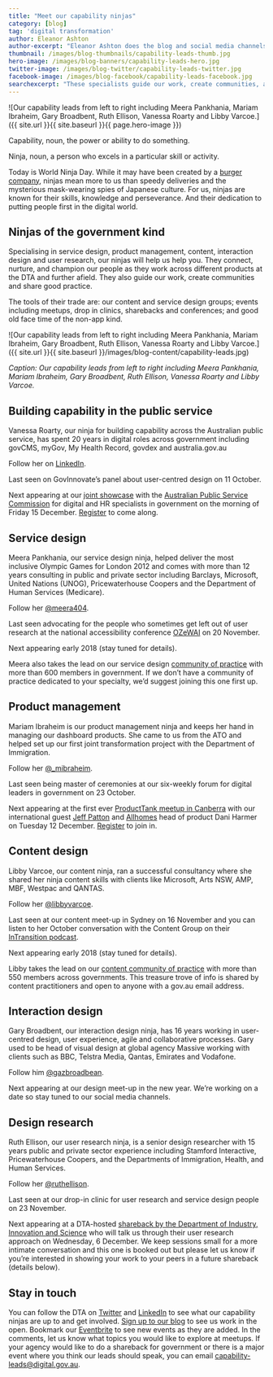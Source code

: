 ```yaml
---
title: "Meet our capability ninjas"
category: [blog]
tag: 'digital transformation'
author: Eleanor Ashton
author-excerpt: "Eleanor Ashton does the blog and social media channels for the DTA."
thumbnail: /images/blog-thumbnails/capability-leads-thumb.jpg
hero-image: /images/blog-banners/capability-leads-hero.jpg
twitter-image: /images/blog-twitter/capability-leads-twitter.jpg
facebook-image: /images/blog-facebook/capability-leads-facebook.jpg
searchexcerpt: "These specialists guide our work, create communities, and share good practice. "
---
```

![Our capability leads from left to right including Meera Pankhania, Mariam Ibraheim, Gary Broadbent, Ruth Ellison, Vanessa Roarty and Libby Varcoe.]({{ site.url }}{{ site.baseurl }}{{ page.hero-image }})

Capability, noun, the power or ability to do something.

Ninja, noun, a person who excels in a particular skill or activity.

Today is World Ninja Day. While it may have been created by a [burger company](https://nationaltoday.com/world/international-ninja-day/), ninjas mean more to us than speedy deliveries and the mysterious mask-wearing spies of Japanese culture. For us, ninjas are known for their skills, knowledge and perseverance. And their dedication to putting people first in the digital world.

## Ninjas of the government kind

Specialising in service design, product management, content, interaction design and user research, our ninjas will help us help you. They connect, nurture, and champion our people as they work across different products at the DTA and further afield. They also guide our work, create communities and share good practice.

The tools of their trade are: our content and service design groups; events including meetups, drop in clinics, sharebacks and conferences; and good old face time of the non-app kind.

![Our capability leads from left to right including Meera Pankhania, Mariam Ibraheim, Gary Broadbent, Ruth Ellison, Vanessa Roarty and Libby Varcoe.]({{ site.url }}{{ site.baseurl }}/images/blog-content/capability-leads.jpg)

*Caption: Our capability leads from left to right including Meera Pankhania, Mariam Ibraheim, Gary Broadbent, Ruth Ellison, Vanessa Roarty and Libby Varcoe.*

## Building capability in the public service

Vanessa Roarty, our ninja for building capability across the Australian public service, has spent  20 years in digital roles across government including govCMS, myGov, My Health Record, govdex and australia.gov.au

Follow her on [LinkedIn](https://www.linkedin.com/in/vanessa-roarty-10442494/).

Last seen on GovInnovate’s panel about user-centred design on 11 October.

Next appearing at our [joint showcase](https://www.eventbrite.com.au/o/digital-transformation-agency-8025584572) with the [Australian Public Service Commission](http://www.apsc.gov.au/) for digital and HR specialists in government on the morning of Friday 15 December. [Register](https://www.eventbrite.com.au/o/digital-transformation-agency-8025584572) to come along.

## Service design

Meera Pankhania, our service design ninja, helped deliver the most inclusive Olympic Games for London 2012 and comes with more than 12 years consulting in public and private sector including Barclays, Microsoft, United Nations (UNOG), Pricewaterhouse Coopers and the Department of Human Services (Medicare).

Follow her [@meera404](https://twitter.com/Meera404).

Last seen advocating for the people who sometimes get left out of user research at the national accessibility conference [OZeWAI](http://ozewai.org/index.php/en/) on 20 November.

Next appearing early 2018 (stay tuned for details).

Meera also takes the lead on our service design [community of practice](https://www.dta.gov.au/what-we-do/partnerships/communities/) with more than 600 members in government. If we don’t have a community of practice dedicated to your specialty, we’d suggest joining this one first up.

## Product management

Mariam Ibraheim is our product management ninja and keeps her hand in managing our dashboard products. She came to us from the ATO and helped set up our first joint transformation project with the Department of Immigration.

Follow her [@_mibraheim](https://twitter.com/_mibraheim).

Last seen being master of ceremonies at our six-weekly forum for digital leaders in government on 23 October.

Next appearing at the first ever [ProductTank meetup in Canberra](https://www.meetup.com/en-AU/ProductTank-Canberra/) with our international guest [Jeff Patton](http://jpattonassociates.com/) and [Allhomes](https://www.allhomes.com.au/) head of product Dani Harmer on Tuesday 12 December. [Register](https://www.meetup.com/en-AU/ProductTank-Canberra/) to join in.

## Content design

Libby Varcoe, our content ninja, ran a successful consultancy where she shared her ninja content skills with clients like Microsoft, Arts NSW, AMP, MBF, Westpac and QANTAS.

Follow her [@libbyvarcoe](https://twitter.com/libbyvarcoe).

Last seen at our content meet-up in Sydney on 16 November and you can listen to her October conversation with the Content Group on their [InTransition podcast](https://contentgroup.com.au/intransition/intransition-134-knocking-door-letting-content-libby-varcoe/).

Next appearing early 2018 (stay tuned for details).

Libby takes the lead on our [content community of practice](https://www.dta.gov.au/what-we-do/partnerships/communities/) with more than 550 members across governments. This treasure trove of info is shared by content practitioners and open to anyone with a gov.au email address.

## Interaction design

Gary Broadbent, our interaction design ninja, has 16 years working in user-centred design, user experience, agile and collaborative processes. Gary used to be head of visual design at global agency Massive working with clients such as BBC, Telstra Media, Qantas, Emirates and Vodafone.

Follow him [@gazbroadbean](https://twitter.com/gazbroadbean).

Next appearing at our design meet-up in the new year. We’re working on a date so stay tuned to our social media channels.

## Design research

Ruth Ellison, our user research ninja, is a senior design researcher with 15 years public and private sector experience including Stamford Interactive, Pricewaterhouse Coopers, and the Departments of Immigration, Health, and Human Services.

Follow her [@ruthellison](https://twitter.com/RuthEllison).

Last seen at our drop-in clinic for user research and service design people on 23 November.

Next appearing at a DTA-hosted [shareback by the Department of Industry, Innovation and Science](https://www.eventbrite.com.au/o/digital-transformation-agency-8025584572) who will talk us through their user research approach on Wednesday, 6 December. We keep sessions small for a more intimate conversation and this one is booked out but please let us know if you’re interested in showing your work to your peers in a future shareback (details below).

## Stay in touch

You can follow the DTA on [Twitter](https://twitter.com/DTA) and [LinkedIn](https://www.linkedin.com/company/10051735/admin/updates/) to see what our capability ninjas are up to and get involved. [Sign up to our blog](https://www.dta.gov.au/signup/) to see us work in the open. Bookmark our [Eventbrite](https://www.eventbrite.com.au/o/digital-transformation-agency-8025584572) to see new events as they are added. In the comments, let us know what topics you would like to explore at meetups. If your agency would like to do a shareback for government or there is a major event where you think our leads should speak, you can email [capability-leads@digital.gov.au](mailto:capability-leads@digital.gov.au).
